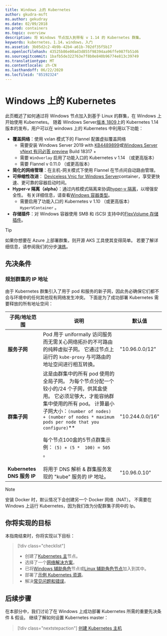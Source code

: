 ```yaml
---
title: Windows 上的 Kubernetes
author: gkudra-msft
ms.author: gekudray
ms.date: 02/09/2018
ms.prod: containers
ms.topic: overview
description: 将 Windows 节点加入到带有 v 1.14 的 Kubernetes 群集。
keywords: kubernetes，1.14，windows，入门
ms.assetid: 3b05d2c2-4b9b-42b4-a61b-702df35f5b17
ms.openlocfilehash: 43525b86e00ad3d855f98394aa96ffe987fb51d6
ms.sourcegitcommit: 1bafb5de322763e7f8b0e840b96774e813c39749
ms.translationtype: MT
ms.contentlocale: zh-CN
ms.lasthandoff: 06/22/2020
ms.locfileid: "85192324"
---
```

# <a name="kubernetes-on-windows"></a>Windows 上的 Kubernetes

此页概述了如何通过将 Windows 节点加入到基于 Linux 的群集，在 Windows 上开始使用 Kubernetes。 随着 Windows Server[版本 1809](https://docs.microsoft.com/windows-server/get-started/whats-new-in-windows-server-1809#container-networking-with-kubernetes)上的 Kubernetes 1.14 版本的发布，用户可以在 windows 上的 Kubernetes 中利用以下功能：

- **覆盖网络**：使用 vxlan 模式下的 Flannel 配置虚拟覆盖网络
    - 需要安装 Windows Server 2019 with [KB4489899](https://support.microsoft.com/help/4489899)或[Windows Server vNext 有问必答 preview](https://blogs.windows.com/windowsexperience/tag/windows-insider-program/) Build 18317 +
    - 需要 `WinOverlay` 启用了功能入口的 Kubernetes v 1.14 （或更高版本）
    - 需要 Flannel v 0.11.0 （或更高版本）
- **简化的网络管理**：在主机-网关模式下使用 Flannel 在节点间自动路由管理。
- **可伸缩性改进**： [Deviceless Vnic for Windows Server](https://techcommunity.microsoft.com/t5/Networking-Blog/Network-start-up-and-performance-improvements-in-Windows-10/ba-p/339716)container，享受更快速、更可靠的容器启动时间。
- **Hyper-v 隔离（alpha）**：通过内核模式隔离来协调[hyper-v 隔离](https://kubernetes.io/docs/getting-started-guides/windows/#hyper-v-containers)，以增强安全性。 有关详细信息，请查看[Windows 容器类型](https://docs.microsoft.com/virtualization/windowscontainers/about/#windows-container-types)。
    - 需要启用了功能入口的 Kubernetes v 1.10 （或更高版本） `HyperVContainer` 。
- **存储插件**：对 Windows 容器使用 SMB 和 iSCSI 支持中的[FlexVolume 存储插件](https://github.com/Microsoft/K8s-Storage-Plugins)。

>[!TIP]
>如果你想要在 Azure 上部署群集，则开源 AKS 工具使其变得简单。 若要了解详细信息，请参阅我们的分步[演练](https://github.com/Azure/aks-engine/blob/master/docs/topics/windows.md)。

## <a name="prerequisites"></a>先决条件

### <a name="plan-ip-addressing-for-your-cluster"></a>规划群集的 IP 地址

<a name="definitions"></a>由于 Kubernetes 群集引入了用于 pod 和服务的新子网，因此务必确保它们都不会与环境中的任何其他现有网络发生冲突。 下面是为了成功部署 Kubernetes 需要释放的所有地址空间：

| 子网/地址范围 | 说明 | 默认值 |
| --------- | ------------- | ------------- |
| <a name="service-subnet-def"></a>**服务子网** | Pod 用于 uniformally 访问服务而无需关心网络拓扑的不可路由的纯粹虚拟子网。 它通过节点上运行的 `kube-proxy` 与可路由的地址空间进行相互转换。 | "10.96.0.0/12" |
| <a name="cluster-subnet-def"></a>**群集子网** |  这是由群集中的所有 pod 使用的全局子网。 为每个节点分配一个较小的/24 个子网，供其盒使用。 它必须足够大，才能容纳群集中使用的所有 pod。 计算最小子网大小：`(number of nodes) + (number of nodes * maximum pods per node that you configure)`** <p/>每个节点100盒的5节点群集示例： `(5) + (5 *  100) = 505` 。  | "10.244.0.0/16" |
| **Kubernetes DNS 服务 IP** | 将用于 DNS 解析 & 群集服务发现的 "kube" 服务的 IP 地址。 | "10.96.0.10" |

> [!NOTE]
> 安装 Docker 时，默认情况下会创建另一个 Docker 网络（NAT）。 不需要在 Windows 上运行 Kubernetes，因为我们改为分配群集子网中的 Ip。

## <a name="what-you-will-accomplish"></a>你将实现的目标

本指南结束时，你将实现以下目标：

> [!div class="checklist"]
> * 创建了[Kubernetes 主](./creating-a-linux-master.md)节点。
> * 选择了一个[网络解决方案](./network-topologies.md)。
> * 已将[Windows 辅助角色](./joining-windows-workers.md)节点或[Linux 辅助角色节点](./joining-linux-workers.md)加入到其中。
> * 部署了[示例 Kubernetes 资源](./deploying-resources.md)。
> * 解决[常见问题和错误](./common-problems.md)。

## <a name="next-steps"></a>后续步骤

在本部分中，我们讨论了在 Windows 上成功部署 Kubernetes 所需的重要先决条件 & 假设。 继续了解如何设置 Kubernetes master：

>[!div class="nextstepaction"]
>[创建 Kubernetes 主机](./creating-a-linux-master.md)